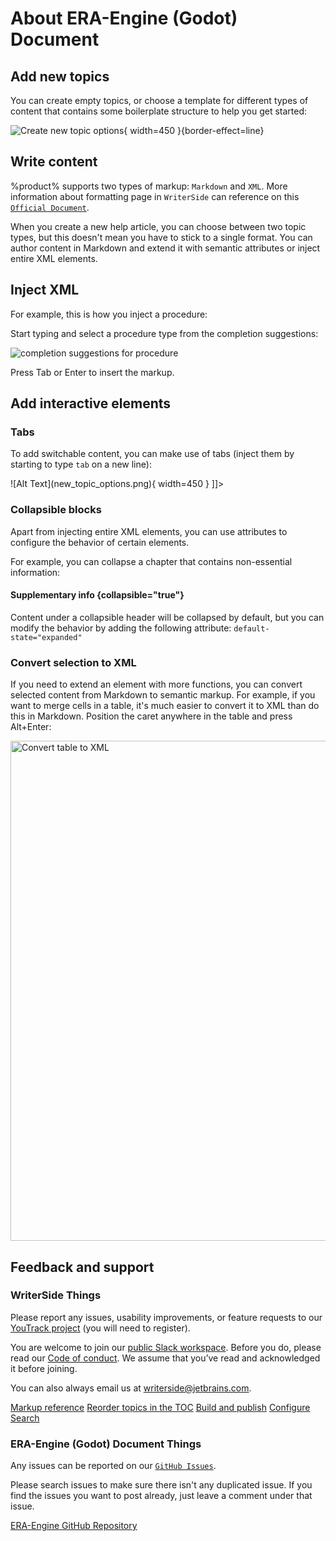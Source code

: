 # About ERA-Engine (Godot) Document

<!--Writerside adds this topic when you create a new documentation project.
You can use it as a sandbox to play with Writerside features, and remove it from the TOC when you don't need it anymore.-->

## Add new topics
You can create empty topics, or choose a template for different types of content that contains some boilerplate structure to help you get started:

![Create new topic options](new_topic_options.png){ width=450 }{border-effect=line}

## Write content
%product% supports two types of markup: `Markdown` and `XML`. More information about formatting page in `WriterSide` can reference on this [`Official Document`](https://www.jetbrains.com/help/writerside/markup-reference.html).

When you create a new help article, you can choose between two topic types, but this doesn't mean you have to stick to a single format.
You can author content in Markdown and extend it with semantic attributes or inject entire XML elements.

## Inject XML
For example, this is how you inject a procedure:

<procedure title="Inject a Procedure" id="inject-a-procedure">
    <step>
        <p>Start typing and select a procedure type from the completion suggestions:</p>
        <img src="completion_procedure.png" alt="completion suggestions for procedure" border-effect="line"/>
    </step>
    <step>
        <p>Press <shortcut>Tab</shortcut> or <shortcut>Enter</shortcut> to insert the markup.</p>
    </step>
</procedure>

## Add interactive elements

### Tabs
To add switchable content, you can make use of tabs (inject them by starting to type `tab` on a new line):

<tabs>
    <tab title="Markdown">
        <code-block lang="text">![Alt Text](new_topic_options.png){ width=450 }</code-block>
    </tab>
    <tab title="XML">
        <code-block lang="xml">
            <![CDATA[<img src="new_topic_options.png" alt="Alt text" width="450px"/>]]></code-block>
    </tab>
</tabs>

### Collapsible blocks
Apart from injecting entire XML elements, you can use attributes to configure the behavior of certain elements.

For example, you can collapse a chapter that contains non-essential information:

#### Supplementary info {collapsible="true"}
Content under a collapsible header will be collapsed by default, but you can modify the behavior by adding the following attribute: `default-state="expanded"`

### Convert selection to XML
If you need to extend an element with more functions, you can convert selected content from Markdown to semantic markup.
For example, if you want to merge cells in a table, it's much easier to convert it to XML than do this in Markdown.
Position the caret anywhere in the table and press <shortcut>Alt+Enter</shortcut>:

<img src="convert_table_to_xml.png" alt="Convert table to XML" width="800" border-effect="line"/>

## Feedback and support

### WriterSide Things

Please report any issues, usability improvements, or feature requests to our <a href="https://youtrack.jetbrains.com/newIssue?project=WRS">YouTrack project</a> (you will need to register).

You are welcome to join our
<a href="https://jb.gg/WRS_Slack">public Slack workspace</a>.
Before you do, please read our [Code of conduct](https://www.jetbrains.com/help/writerside/writerside-code-of-conduct.html).
We assume that you’ve read and acknowledged it before joining.

You can also always email us at [writerside@jetbrains.com](mailto:writerside@jetbrains.com).

<seealso>
    <category ref="wrs">
        <a href="https://www.jetbrains.com/help/writerside/markup-reference.html">Markup reference</a>
        <a href="https://www.jetbrains.com/help/writerside/manage-table-of-contents.html">Reorder topics in the TOC</a>
        <a href="https://www.jetbrains.com/help/writerside/local-build.html">Build and publish</a>
        <a href="https://www.jetbrains.com/help/writerside/configure-search.html">Configure Search</a>
    </category>
</seealso>

### ERA-Engine (Godot) Document Things

Any issues can be reported on our [`GitHub Issues`](https://github.com/Zhen-LinHuo/era-engine-documents/issues). 

Please search issues to make sure there isn't any duplicated issue. If you find the issues you want to post already, just leave a comment under that issue.

<seealso>
    <category ref="era-engine-related">
		<a href="https://github.com/Zhen-LinHuo/ERA-Engine-Godot">ERA-Engine GitHub Repository</a>
	</category>
</seealso>